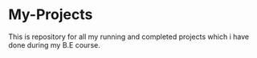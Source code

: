 # My-Projects
This is repository for all my running and completed projects which i have done during my B.E course. 
